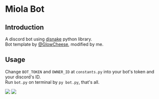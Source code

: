 # Miola Bot

## Introduction
A discord bot using [disnake](https://docs.disnake.dev/en/stable/) python library.
<br>
Bot template by [@GlowCheese](https://github.com/GlowCheese), modified by me.

## Usage
Change ``BOT_TOKEN`` and ``OWNER_ID`` at ``constants.py`` into your bot's token and your discord's ID.
<br>
Run ``bot.py`` on terminal by ``py bot.py``, that's all.

![](https://img.shields.io/github/repo-size/caodoc/Miola-DiscordBot?style="flat-square"&color="94a4ff")
![](https://img.shields.io/github/last-commit/caodoc/Miola-DiscordBot?style="flat-square"&color="94a4ff")